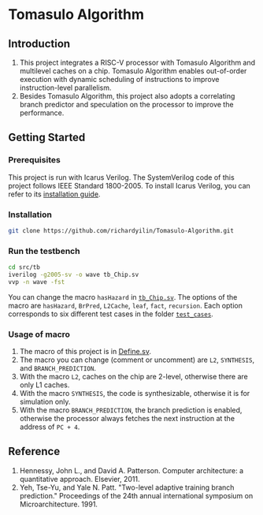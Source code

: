 # Tomasulo Algorithm
 
## Introduction
 
   1. This project integrates a RISC-V processor with Tomasulo Algorithm and multilevel caches on a chip. Tomasulo Algorithm enables out-of-order execution with dynamic scheduling of instructions to improve instruction-level parallelism.
   2. Besides Tomasulo Algorithm, this project also adopts a correlating branch predictor and speculation on the processor to improve the performance.
 
## Getting Started
 
### Prerequisites
   This project is run with Icarus Verilog. The SystemVerilog code of this project follows IEEE Standard 1800-2005. To install Icarus Verilog, you can refer to its [installation guide](https://iverilog.fandom.com/wiki/Installation_Guide).
 
### Installation
 
   ```sh
   git clone https://github.com/richardyilin/Tomasulo-Algorithm.git
   ```
### Run the testbench
 
   ```sh
   cd src/tb
   iverilog -g2005-sv -o wave tb_Chip.sv
   vvp -n wave -fst
   ```
   You can change the macro `hasHazard` in [`tb_Chip.sv`](./src/tb/tb_Chip.sv). The options of the macro are `hasHazard`, `BrPred`, `L2Cache`, `leaf`, `fact`, `recursion`. Each option corresponds to six different test cases in the folder [`test_cases`](./src/tb/test_cases).
 
### Usage of macro
 
   1. The macro of this project is in [Define.sv](./src/rtl/common/Define.sv). 
   2. The macro you can change (comment or uncomment) are `L2`, `SYNTHESIS`, and `BRANCH_PREDICTION`. 
   3. With the macro `L2`, caches on the chip are 2-level, otherwise there are only L1 caches. 
   4. With the macro `SYNTHESIS`, the code is synthesizable, otherwise it is for simulation only. 
   5. With the macro `BRANCH_PREDICTION`, the branch prediction is enabled, otherwise the processor always fetches the next instruction at the address of `PC + 4`.
 
 
 
## Reference
   1. Hennessy, John L., and David A. Patterson. Computer architecture: a quantitative approach. Elsevier, 2011.  
   2. Yeh, Tse-Yu, and Yale N. Patt. "Two-level adaptive training branch prediction." Proceedings of the 24th annual international symposium on Microarchitecture. 1991.
